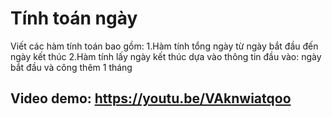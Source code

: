 # Tính toán ngày
Viết các hàm tính toán bao gồm:
1.Hàm tính tổng ngày từ ngày bắt đầu đến ngày kết thúc
2.Hàm tính lấy ngày kết thúc dựa vào thông tin đầu vào: ngày bắt đầu và công thêm 1 tháng

## Video demo: https://youtu.be/VAknwiatqoo 

